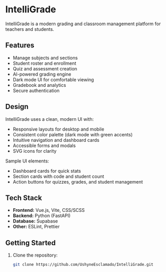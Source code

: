 # IntelliGrade

IntelliGrade is a modern grading and classroom management platform for teachers and students.

## Features
- Manage subjects and sections
- Student roster and enrollment
- Quiz and assessment creation
- AI-powered grading engine
- Dark mode UI for comfortable viewing
- Gradebook and analytics
- Secure authentication

## Design

IntelliGrade uses a clean, modern UI with:
- Responsive layouts for desktop and mobile
- Consistent color palette (dark mode with green accents)
- Intuitive navigation and dashboard cards
- Accessible forms and modals
- SVG icons for clarity

Sample UI elements:
- Dashboard cards for quick stats
- Section cards with code and student count
- Action buttons for quizzes, grades, and student management

## Tech Stack
- **Frontend:** Vue.js, Vite, CSS/SCSS
- **Backend:** Python (FastAPI)
- **Database:** Supabase
- **Other:** ESLint, Prettier

## Getting Started

1. Clone the repository:
   ```bash
   git clone https://github.com/UshyneEsclamado/IntelliGrade.git
